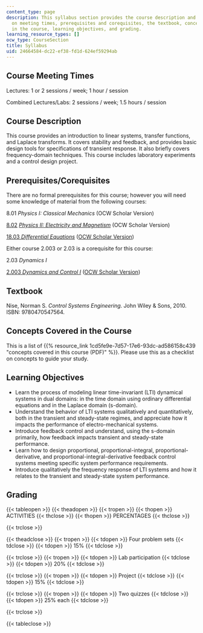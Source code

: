 ```yaml
---
content_type: page
description: This syllabus section provides the course description and information
  on meeting times, prerequisites and corequisites, the textbook, concepts covered
  in the course, learning objectives, and grading.
learning_resource_types: []
ocw_type: CourseSection
title: Syllabus
uid: 24664584-dc22-ef38-fd1d-624ef59294ab
---
```


Course Meeting Times
--------------------

Lectures: 1 or 2 sessions / week; 1 hour / session

Combined Lectures/Labs: 2 sessions / week; 1.5 hours / session

Course Description
------------------

This course provides an introduction to linear systems, transfer functions, and Laplace transforms. It covers stability and feedback, and provides basic design tools for specifications of transient response. It also briefly covers frequency-domain techniques. This course includes laboratory experiments and a control design project.

Prerequisites/Corequisites
--------------------------

There are no formal prerequisites for this course; however you will need some knowledge of material from the following courses:

8.01 _Physics I: Classical Mechanics_ (OCW Scholar Version)

[8.02](/courses/8-02-physics-ii-electricity-and-magnetism-spring-2007) _[Physics II: Electricity and Magnetism](/courses/8-02-physics-ii-electricity-and-magnetism-spring-2007)_ (OCW Scholar Version)

[18.03 _Differential Equations_](/courses/18-03-differential-equations-spring-2010) ([OCW Scholar Version](/courses/18-03sc-differential-equations-fall-2011))

Either course 2.003 or 2.03 is a corequisite for this course:

2.03 _Dynamics I_

[2.003 _Dynamics and Control I_](/courses/2-003j-dynamics-and-control-i-fall-2007) ([OCW Scholar Version](/courses/2-003sc-engineering-dynamics-fall-2011))

Textbook
--------

Nise, Norman S. _Control Systems Engineering_. John Wiley & Sons, 2010. ISBN: 9780470547564.

Concepts Covered in the Course
------------------------------

This is a list of {{% resource_link 1cd5fe9e-7d57-17e6-93dc-ad586158c439 "concepts covered in this course (PDF)" %}}. Please use this as a checklist on concepts to guide your study.

Learning Objectives
-------------------

*   Learn the process of modeling linear time-invariant (LTI) dynamical systems in dual domains: in the time domain using ordinary differential equations and in the Laplace domain (s-domain).
*   Understand the behavior of LTI systems qualitatively and quantitatively, both in the transient and steady-state regimes, and appreciate how it impacts the performance of electro-mechanical systems.
*   Introduce feedback control and understand, using the s-domain primarily, how feedback impacts transient and steady-state performance.
*   Learn how to design proportional, proportional-integral, proportional-derivative, and proportional-integral-derivative feedback control systems meeting specific system performance requirements.
*   Introduce qualitatively the frequency response of LTI systems and how it relates to the transient and steady-state system performance.

Grading
-------

{{< tableopen >}}
{{< theadopen >}}
{{< tropen >}}
{{< thopen >}}
ACTIVITIES
{{< thclose >}}
{{< thopen >}}
PERCENTAGES
{{< thclose >}}

{{< trclose >}}

{{< theadclose >}}
{{< tropen >}}
{{< tdopen >}}
Four problem sets
{{< tdclose >}}
{{< tdopen >}}
15%
{{< tdclose >}}

{{< trclose >}}
{{< tropen >}}
{{< tdopen >}}
Lab participation
{{< tdclose >}}
{{< tdopen >}}
20%
{{< tdclose >}}

{{< trclose >}}
{{< tropen >}}
{{< tdopen >}}
Project
{{< tdclose >}}
{{< tdopen >}}
15%
{{< tdclose >}}

{{< trclose >}}
{{< tropen >}}
{{< tdopen >}}
Two quizzes
{{< tdclose >}}
{{< tdopen >}}
25% each
{{< tdclose >}}

{{< trclose >}}

{{< tableclose >}}